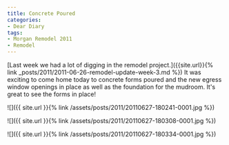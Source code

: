 ```yaml
---
title: Concrete Poured
categories:
- Dear Diary
tags:
- Morgan Remodel 2011
- Remodel
---
```


[Last week we had a lot of digging in the remodel project.]({{site.url}}{% link _posts/2011/2011-06-26-remodel-update-week-3.md %}) It was exciting to come home today to concrete forms poured and the new egress window openings in place as well as the foundation for the mudroom. It's great to see the forms in place!



  
   ![]({{ site.url }}{% link /assets/posts/2011/20110627-180241-0001.jpg %})
  

  
   ![]({{ site.url }}{% link /assets/posts/2011/20110627-180308-0001.jpg %})
  

  
   ![]({{ site.url }}{% link /assets/posts/2011/20110627-180334-0001.jpg %})
  


